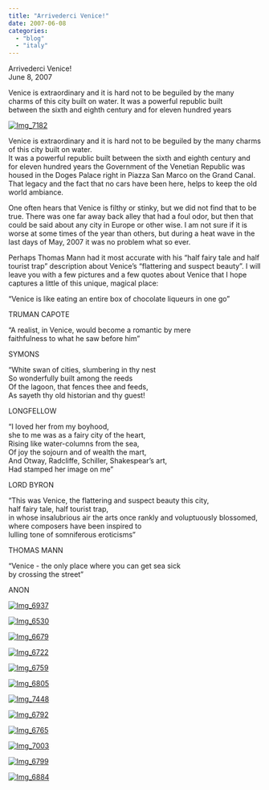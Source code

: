 ```yaml
---
title: "Arrivederci Venice!"
date: 2007-06-08
categories: 
  - "blog"
  - "italy"
---
```


Arrivederci Venice!  
June 8, 2007

Venice is extraordinary and it is hard not to be beguiled by the many  
charms of this city built on water. It was a powerful republic built  
between the sixth and eighth century and for eleven hundred years

<!--more-->

[![Img_7182](https://pub-ac94b3f306b24c0dba4238943c97f2e1.r2.dev/soultravelers3/images/2008/03/06/img_7182.png "Img_7182")](https://pub-ac94b3f306b24c0dba4238943c97f2e1.r2.dev/photos/uncategorized/2008/03/06/img_7182.png)

Venice is extraordinary and it is hard not to be beguiled by the many charms of this city built on water.  
It was a powerful republic built between the sixth and eighth century and for eleven hundred years the Government of the Venetian Republic was housed in the Doges Palace right in Piazza San Marco on the Grand Canal. That legacy and the fact that no cars have been here, helps to keep the old world ambiance.

One often hears that Venice is filthy or stinky, but we did not find that to be true. There was one far away back alley that had a foul odor, but then that could be said about any city in Europe or other wise. I am not sure if it is worse at some times of the year than others, but during a heat wave in the last days of May, 2007 it was no problem what so ever.

Perhaps Thomas Mann had it most accurate with his “half fairy tale and half tourist trap” description about Venice’s “flattering and suspect beauty”. I will leave you with a few pictures and a few quotes about Venice that I hope captures a little of this unique, magical place:

“Venice is like eating an entire box of chocolate liqueurs in one go”

TRUMAN CAPOTE

“A realist, in Venice, would become a romantic by mere  
faithfulness to what he saw before him”

SYMONS

“White swan of cities, slumbering in thy nest  
So wonderfully built among the reeds  
Of the lagoon, that fences thee and feeds,  
As sayeth thy old historian and thy guest!

LONGFELLOW

“I loved her from my boyhood,  
she to me was as a fairy city of the heart,  
Rising like water-columns from the sea,  
Of joy the sojourn and of wealth the mart,  
And Otway, Radcliffe, Schiller, Shakespear’s art,  
Had stamped her image on me”

LORD BYRON

“This was Venice, the flattering and suspect beauty this city,  
half fairy tale, half tourist trap,  
in whose insalubrious air the arts once rankly and voluptuously blossomed,  
where composers have been inspired to  
lulling tone of somniferous eroticisms”

THOMAS MANN

“Venice - 
the only place where you can get sea sick  
by crossing the street”

ANON

[![Img_6937](https://pub-ac94b3f306b24c0dba4238943c97f2e1.r2.dev/soultravelers3/images/2008/03/06/img_6937.png "Img_6937")](https://pub-ac94b3f306b24c0dba4238943c97f2e1.r2.dev/photos/uncategorized/2008/03/06/img_6937.png)

[![Img_6530](https://pub-ac94b3f306b24c0dba4238943c97f2e1.r2.dev/soultravelers3/images/2008/03/06/img_6530.png "Img_6530")](https://pub-ac94b3f306b24c0dba4238943c97f2e1.r2.dev/photos/uncategorized/2008/03/06/img_6530.png)

[![Img_6679](https://pub-ac94b3f306b24c0dba4238943c97f2e1.r2.dev/soultravelers3/images/2008/03/06/img_6679.png "Img_6679")](https://pub-ac94b3f306b24c0dba4238943c97f2e1.r2.dev/photos/uncategorized/2008/03/06/img_6679.png)

[![Img_6722](https://pub-ac94b3f306b24c0dba4238943c97f2e1.r2.dev/soultravelers3/images/2008/03/06/img_6722.png "Img_6722")](https://pub-ac94b3f306b24c0dba4238943c97f2e1.r2.dev/photos/uncategorized/2008/03/06/img_6722.png)

[![Img_6759](https://pub-ac94b3f306b24c0dba4238943c97f2e1.r2.dev/soultravelers3/images/2008/03/06/img_6759.png "Img_6759")](https://pub-ac94b3f306b24c0dba4238943c97f2e1.r2.dev/photos/uncategorized/2008/03/06/img_6759.png)

[![Img_6805](https://pub-ac94b3f306b24c0dba4238943c97f2e1.r2.dev/soultravelers3/images/2008/03/06/img_6805.png "Img_6805")](https://pub-ac94b3f306b24c0dba4238943c97f2e1.r2.dev/photos/uncategorized/2008/03/06/img_6805.png)

[![Img_7448](https://pub-ac94b3f306b24c0dba4238943c97f2e1.r2.dev/soultravelers3/images/2008/03/06/img_7448.png "Img_7448")](https://pub-ac94b3f306b24c0dba4238943c97f2e1.r2.dev/photos/uncategorized/2008/03/06/img_7448.png)

[![Img_6792](https://pub-ac94b3f306b24c0dba4238943c97f2e1.r2.dev/soultravelers3/images/2008/03/06/img_6792.png "Img_6792")](https://pub-ac94b3f306b24c0dba4238943c97f2e1.r2.dev/photos/uncategorized/2008/03/06/img_6792.png)

[![Img_6765](https://pub-ac94b3f306b24c0dba4238943c97f2e1.r2.dev/soultravelers3/images/2008/03/06/img_6765.png "Img_6765")](https://pub-ac94b3f306b24c0dba4238943c97f2e1.r2.dev/photos/uncategorized/2008/03/06/img_6765.png)

[![Img_7003](https://pub-ac94b3f306b24c0dba4238943c97f2e1.r2.dev/soultravelers3/images/2008/03/06/img_7003.png "Img_7003")](https://pub-ac94b3f306b24c0dba4238943c97f2e1.r2.dev/photos/uncategorized/2008/03/06/img_7003.png)

[![Img_6799](https://pub-ac94b3f306b24c0dba4238943c97f2e1.r2.dev/soultravelers3/images/2008/03/06/img_6799.png "Img_6799")](https://pub-ac94b3f306b24c0dba4238943c97f2e1.r2.dev/photos/uncategorized/2008/03/06/img_6799.png)

[![Img_6884](https://pub-ac94b3f306b24c0dba4238943c97f2e1.r2.dev/soultravelers3/images/2008/03/06/img_6884.png "Img_6884")](https://pub-ac94b3f306b24c0dba4238943c97f2e1.r2.dev/photos/uncategorized/2008/03/06/img_6884.png)
